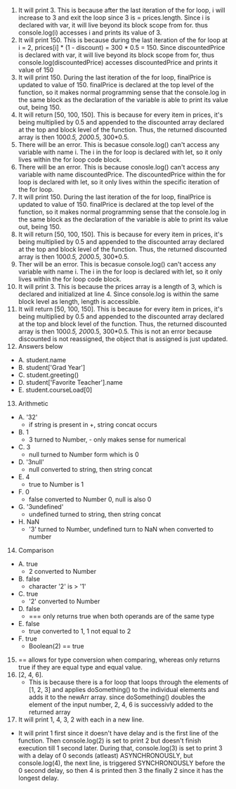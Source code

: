 1. It will print 3. This is because after the last iteration of the for loop, i will increase to 3 and exit the loop since 3 is = prices.length. Since i is declared with var, it will live beyond its block scope from for. thus console.log(i) accesses i and prints its value of 3. 
2. It will print 150. This is because during the last iteration of the for loop at i = 2, prices[i] * (1 - discount) = 300 * 0.5 = 150. Since discountedPrice is declared with var, it will live beyond its block scope from for, thus console.log(discountedPrice) accesses discountedPrice and prints it value of 150
3. It will print 150. During the last iteration of the for loop, finalPrice is updated to value of 150. finalPrice is declared at the top level of the function, so it makes normal programming sense that the console.log in the same block as the declaration of the variable is able to print its value out, being 150.
4. It will return [50, 100, 150]. This is because for every item in prices, it's being multiplied by 0.5 and appended to the discounted array declared at the top and block level of the function. Thus, the returned discounted array is then 100*0.5, 200*0.5, 300*0.5.
5. There will be an error. This is becasue console.log() can't access any variable with name i. The i in the for loop is declared with let, so it only lives within the for loop code block.
6.  There will be an error. This is because conosle.log() can't access any variable with name discountedPrice. The discountedPrice within the for loop is declared with let, so it only lives within the specific iteration of the for loop.
7.  It will print 150. During the last iteration of the for loop, finalPrice is updated to value of 150. finalPrice is declared at the top level of the function, so it makes normal programming sense that the console.log in the same block as the declaration of the variable is able to print its value out, being 150.
8.  It will return [50, 100, 150]. This is because for every item in prices, it's being multiplied by 0.5 and appended to the discounted array declared at the top and block level of the function. Thus, the returned discounted array is then 100*0.5, 200*0.5, 300*0.5.
9.  Ther will be an error. This is becasue console.log() can't access any variable with name i. The i in the for loop is declared with let, so it only lives within the for loop code block.
10. It will print 3. This is because the prices array is a length of 3, which is declared and initialized at line 4. Since console.log is within the same block level as length, length is accessible.
11. It will return [50, 100, 150]. This is because for every item in prices, it's being multiplied by 0.5 and appended to the discounted array declared at the top and block level of the function. Thus, the returned discounted array is then 100*0.5, 200*0.5, 300*0.5. This is not an error because discounted is not reassigned, the object that is assigned is just updated. 
12. Answers below
- A. student.name
- B. student['Grad Year']
- C. student.greeting()
- D. student['Favorite Teacher'].name
- E. student.courseLoad[0]
13. Arithmetic
- A. '32'
  -  if string is present in +, string concat occurs 
- B. 1
  - 3 turned to Number, - only makes sense for numerical
- C. 3
  - null turned to Number form which is 0
- D. '3null'
  - null converted to string, then string concat
- E. 4
  - true to Number is 1
- F. 0
  - false converted to Number 0, null is also 0
- G. '3undefined'
  - undefined turned to string, then string concat
- H. NaN
  - '3' turned to Number, undefined turn to NaN when converted to number
14.  Comparison
- A. true
  - 2 converted to Number
- B. false
  - character '2' is > '1'
- C. true
  - '2' converted to Number
- D. false
  - === only returns true when both operands are of the same type
- E. false
  - true converted to 1, 1 not equal to 2
- F. true
  - Boolean(2) == true
15. == allows for type conversion when comparing, whereas only returns true if they are equal type and equal value.
17. [2, 4, 6]. 
    - This is because there is a for loop that loops through the elements of [1, 2, 3] and applies doSomething() to the individual elements and adds it to the newArr array. since doSomething() doubles the element of the input number, 2, 4, 6 is successivly added to the returned array
19. It will print 1, 4, 3, 2 with each in a new line.
  - It will print 1 first since it doesn't have delay and is the first line of the function. Then console.log(2) is set to print 2 but doesn't finish execution till 1 second later. During that, console.log(3) is set to print 3 with a delay of 0 seconds (atleast) ASYNCHRONOUSLY, but console.log(4), the next line, is triggered SYNCHRONOUSLY before the 0 second delay, so then 4 is printed then 3 the finally 2 since it has the longest delay.